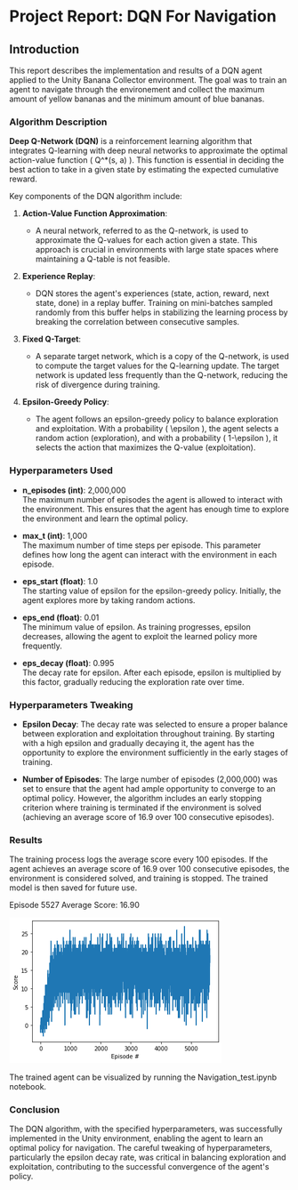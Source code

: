 [//]: # (Image References)

[image1]: https://user-images.githubusercontent.com/10624937/42135619-d90f2f28-7d12-11e8-8823-82b970a54d7e.gif "Trained Agent"


# Project Report: DQN For Navigation

## Introduction

This report describes the implementation and results of a DQN agent applied to the Unity Banana Collector environment. The goal was to train an agent to navigate through the environement and collect the maximum amount of yellow bananas and the minimum amount of blue bananas.

### Algorithm Description

**Deep Q-Network (DQN)** is a reinforcement learning algorithm that integrates Q-learning with deep neural networks to approximate the optimal action-value function \( Q^*(s, a) \). This function is essential in deciding the best action to take in a given state by estimating the expected cumulative reward.

Key components of the DQN algorithm include:

1. **Action-Value Function Approximation**:
   - A neural network, referred to as the Q-network, is used to approximate the Q-values for each action given a state. This approach is crucial in environments with large state spaces where maintaining a Q-table is not feasible.

2. **Experience Replay**:
   - DQN stores the agent's experiences (state, action, reward, next state, done) in a replay buffer. Training on mini-batches sampled randomly from this buffer helps in stabilizing the learning process by breaking the correlation between consecutive samples.

3. **Fixed Q-Target**:
   - A separate target network, which is a copy of the Q-network, is used to compute the target values for the Q-learning update. The target network is updated less frequently than the Q-network, reducing the risk of divergence during training.

4. **Epsilon-Greedy Policy**:
   - The agent follows an epsilon-greedy policy to balance exploration and exploitation. With a probability \( \epsilon \), the agent selects a random action (exploration), and with a probability \( 1-\epsilon \), it selects the action that maximizes the Q-value (exploitation).

### Hyperparameters Used

- **n_episodes (int)**: 2,000,000  
  The maximum number of episodes the agent is allowed to interact with the environment. This ensures that the agent has enough time to explore the environment and learn the optimal policy.

- **max_t (int)**: 1,000  
  The maximum number of time steps per episode. This parameter defines how long the agent can interact with the environment in each episode.

- **eps_start (float)**: 1.0  
  The starting value of epsilon for the epsilon-greedy policy. Initially, the agent explores more by taking random actions.

- **eps_end (float)**: 0.01  
  The minimum value of epsilon. As training progresses, epsilon decreases, allowing the agent to exploit the learned policy more frequently.

- **eps_decay (float)**: 0.995  
  The decay rate for epsilon. After each episode, epsilon is multiplied by this factor, gradually reducing the exploration rate over time.

### Hyperparameters Tweaking

- **Epsilon Decay**: The decay rate was selected to ensure a proper balance between exploration and exploitation throughout training. By starting with a high epsilon and gradually decaying it, the agent has the opportunity to explore the environment sufficiently in the early stages of training.

- **Number of Episodes**: The large number of episodes (2,000,000) was set to ensure that the agent had ample opportunity to converge to an optimal policy. However, the algorithm includes an early stopping criterion where training is terminated if the environment is solved (achieving an average score of 16.9 over 100 consecutive episodes).

### Results

The training process logs the average score every 100 episodes. If the agent achieves an average score of 16.9 over 100 consecutive episodes, the environment is considered solved, and training is stopped. The trained model is then saved for future use.

Episode 5527	Average Score: 16.90

![alt text](image.png)

The trained agent can be visualized by running the Navigation_test.ipynb notebook.


### Conclusion

The DQN algorithm, with the specified hyperparameters, was successfully implemented in the Unity environment, enabling the agent to learn an optimal policy for navigation. The careful tweaking of hyperparameters, particularly the epsilon decay rate, was critical in balancing exploration and exploitation, contributing to the successful convergence of the agent's policy.

